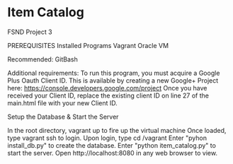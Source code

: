 # Item Catalog
FSND Project 3

PREREQUISITES
Installed Programs
Vagrant
Oracle VM

Recommended:
GitBash

Additional requirements:
To run this program, you must acquire a Google Plus Oauth Client ID.  This is available by creating a new Google+ Project here: https://console.developers.google.com/project  Once you have received your Client ID, replace the existing client ID on line 27 of the main.html file with your new Client ID.

Setup the Database & Start the Server

In the root directory, vagrant up to fire up the virtual machine
Once loaded, type vagrant ssh to login.
Upon login, type cd /vagrant
Enter "pyhon install_db.py" to create the database.
Enter "python item_catalog.py" to start the server.
Open http://localhost:8080 in any web browser to view.
